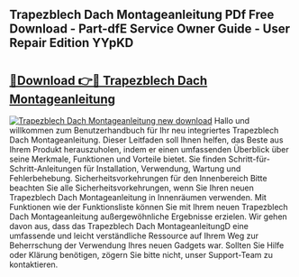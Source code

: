 ## Trapezblech Dach Montageanleitung PDf Free Download - Part-dfE Service Owner Guide - User Repair Edition YYpKD

# <h2><a href="http://df8z7g.blite.top/?on=Trapezblech+Dach+Montageanleitung">🔗Download 👉🔴 Trapezblech Dach Montageanleitung</a></h2>

[![Trapezblech Dach Montageanleitung new download](https://i.imgur.com/lujVjoI.png)](http://df8z7g.blite.top/?on=Trapezblech+Dach+Montageanleitung)
Hallo und willkommen zum Benutzerhandbuch für Ihr neu integriertes Trapezblech Dach Montageanleitung. Dieser Leitfaden soll Ihnen helfen, das Beste aus Ihrem Produkt herauszuholen, indem er einen umfassenden Überblick über seine Merkmale, Funktionen und Vorteile bietet. Sie finden Schritt-für-Schritt-Anleitungen für Installation, Verwendung, Wartung und Fehlerbehebung. Sicherheitsvorkehrungen für den Innenbereich Bitte beachten Sie alle Sicherheitsvorkehrungen, wenn Sie Ihren neuen Trapezblech Dach Montageanleitung in Innenräumen verwenden. Mit Funktionen wie der Funktionsliste können Sie mit Ihrem neuen Trapezblech Dach Montageanleitung außergewöhnliche Ergebnisse erzielen. Wir gehen davon aus, dass das Trapezblech Dach MontageanleitungD eine umfassende und leicht verständliche Ressource auf Ihrem Weg zur Beherrschung der Verwendung Ihres neuen Gadgets war. Sollten Sie Hilfe oder Klärung benötigen, zögern Sie bitte nicht, unser Support-Team zu kontaktieren.
